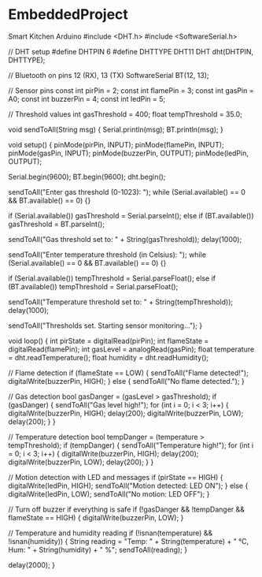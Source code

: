 # EmbeddedProject
Smart Kitchen Arduino 
#include <DHT.h>
#include <SoftwareSerial.h>

// DHT setup
#define DHTPIN 6
#define DHTTYPE DHT11
DHT dht(DHTPIN, DHTTYPE);

// Bluetooth on pins 12 (RX), 13 (TX)
SoftwareSerial BT(12, 13);

// Sensor pins
const int pirPin = 2;
const int flamePin = 3;
const int gasPin = A0;
const int buzzerPin = 4;
const int ledPin = 5;

// Threshold values
int gasThreshold = 400;
float tempThreshold = 35.0;

void sendToAll(String msg) {
  Serial.println(msg);
  BT.println(msg);
}

void setup() {
  pinMode(pirPin, INPUT);
  pinMode(flamePin, INPUT);
  pinMode(gasPin, INPUT);
  pinMode(buzzerPin, OUTPUT);
  pinMode(ledPin, OUTPUT);

  Serial.begin(9600);
  BT.begin(9600);
  dht.begin();

  sendToAll("Enter gas threshold (0-1023): ");
  while (Serial.available() == 0 && BT.available() == 0) {}

  if (Serial.available()) gasThreshold = Serial.parseInt();
  else if (BT.available()) gasThreshold = BT.parseInt();

  sendToAll("Gas threshold set to: " + String(gasThreshold));
  delay(1000);

  sendToAll("Enter temperature threshold (in Celsius): ");
  while (Serial.available() == 0 && BT.available() == 0) {}

  if (Serial.available()) tempThreshold = Serial.parseFloat();
  else if (BT.available()) tempThreshold = Serial.parseFloat();

  sendToAll("Temperature threshold set to: " + String(tempThreshold));
  delay(1000);

  sendToAll("Thresholds set. Starting sensor monitoring...");
}

void loop() {
  int pirState = digitalRead(pirPin);
  int flameState = digitalRead(flamePin);
  int gasLevel = analogRead(gasPin);
  float temperature = dht.readTemperature();
  float humidity = dht.readHumidity();

  // Flame detection
  if (flameState == LOW) {
    sendToAll("Flame detected!");
    digitalWrite(buzzerPin, HIGH);
  } else {
    sendToAll("No flame detected.");
  }

  // Gas detection
  bool gasDanger = (gasLevel > gasThreshold);
  if (gasDanger) {
    sendToAll("Gas level high!");
    for (int i = 0; i < 3; i++) {
      digitalWrite(buzzerPin, HIGH);
      delay(200);
      digitalWrite(buzzerPin, LOW);
      delay(200);
    }
  }

  // Temperature detection
  bool tempDanger = (temperature > tempThreshold);
  if (tempDanger) {
    sendToAll("Temperature high!");
    for (int i = 0; i < 3; i++) {
      digitalWrite(buzzerPin, HIGH);
      delay(200);
      digitalWrite(buzzerPin, LOW);
      delay(200);
    }
  }

  // Motion detection with LED and messages
  if (pirState == HIGH) {
    digitalWrite(ledPin, HIGH);
    sendToAll("Motion detected: LED ON");
  } else {
    digitalWrite(ledPin, LOW);
    sendToAll("No motion: LED OFF");
  }

  // Turn off buzzer if everything is safe
  if (!gasDanger && !tempDanger && flameState == HIGH) {
    digitalWrite(buzzerPin, LOW);
  }

  // Temperature and humidity reading
  if (!isnan(temperature) && !isnan(humidity)) {
    String reading = "Temp: " + String(temperature) + " °C, Hum: " + String(humidity) + " %";
    sendToAll(reading);
  }

  delay(2000);
}
